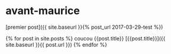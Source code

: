 # avant-maurice


[premier post]({{ site.baseurl }}{% post_url 2017-03-29-test %})
 
 {% for post in site.posts %}
coucou {{post.title}}
[{{post.title}}]({{ site.baseurl }}{{ post.url }})
  {% endfor %}

 
